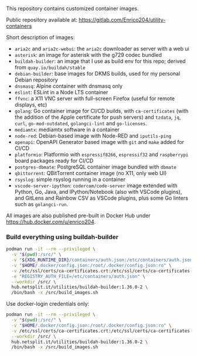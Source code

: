 This repository contains customized container images.

Public repository available at: https://gitlab.com/Enrico204/utility-containers

Short description of images:
* `aria2c` and `aria2c-webui`: the `aria2c` downloader as server with a web ui
* `asterisk`: an image for asterisk with the g729 codec bundled
* `buildah-builder`: an image that I use as build env for this repo; derived
  from `quay.io/buildah/stable`
* `debian-builder`: base images for DKMS builds, used for my personal Debian
  repository
* `dnsmasq`: Alpine container with dnsmasq only
* `eslint`: ESLint in a Node LTS container
* `ffvnc`: a X11 VNC server with full-screen Firefox (useful for remote
  displays, etc)
* `golang`: Go container image for CI/CD builds, with `ca-certificates` (with the
  addition of the Apple certificate for push servers) and `tzdata`, `jq`,
  `curl`, `go-mod-outdated`, `golangci-lint` and `go-licenses`.
* `mediamtx`: mediamtx software in a container
* `node-red`: Debian-based image with Node-RED and `iputils-ping`
* `openapi`: OpenAPI Generator based image with `git` and `make` added for CI/CD
* `platformio`: Platformio with `espressif8266`, `espressif32` and `raspberrypi` board packages ready for CI/CD
* `postgres-dbmate`: PostgreSQL container image bundled with `dbmate`
* `qbittorrent`: QBitTorrent container image (no X11, only web UI)
* `rsyslog`: simple rsyslog running in a container
* `vscode-server-ipython`: `codercom/code-server` image extended with Python, Go, Java, and IPython/Notebook (also with VSCode plugins), and GitLens and Rainbow CSV as VSCode plugins, plus some Go linters such as `golangci-run`.

All images are also published pre-built in Docker Hub under <https://hub.docker.com/u/enrico204>.

### Build everything using buildah-builder

```sh
podman run -it --rm --privileged \
  -v "$(pwd):/src/" \
  -v "${XDG_RUNTIME_DIR}/containers/auth.json:/etc/containers/auth.json:ro" \
  -v "$HOME/.docker/config.json:/root/.docker/config.json:ro" \
  -v /etc/ssl/certs/ca-certificates.crt:/etc/ssl/certs/ca-certificates.crt:ro \
  -e "REGISTRY_AUTH_FILE=/etc/containers/auth.json" \
  --workdir /src/ \
  hub.netsplit.it/utilities/buildah-builder:1.36.0-2 \
  /bin/bash -x /src/build_images.sh
```

Use docker-login credentials only:

```sh
podman run -it --rm --privileged \
  -v "$(pwd):/src/" \
  -v "$HOME/.docker/config.json:/root/.docker/config.json:ro" \
  -v /etc/ssl/certs/ca-certificates.crt:/etc/ssl/certs/ca-certificates.crt:ro \
  --workdir /src/ \
  hub.netsplit.it/utilities/buildah-builder:1.36.0-2 \
  /bin/bash -x /src/build_images.sh
```
